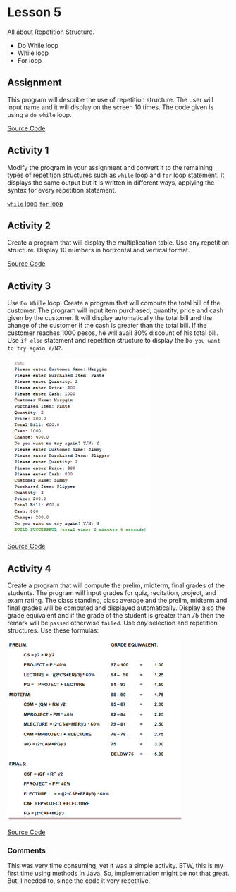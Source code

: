 # Lesson 5

All about Repetition Structure.

- Do While loop
- While loop
- For loop

## Assignment

This program will describe the use of repetition structure. The user will input name and it will display on the screen 10 times. The code given is using a `do while` loop.

[Source Code](/src/lesson5/Nametentimes.java)

## Activity 1

Modify the program in your assignment and convert it to the remaining types of repetition structures such as `while` loop and `for` loop statement. It displays the same output but it is written in different ways, applying the syntax for every repetition statement.

[`while` loop](/src/lesson5/WhileLoop.java)
[`for` loop](/src/lesson5/ForLoop.java)

## Activity 2

Create a program that will display the multiplication table. Use any repetition structure. Display 10 numbers in horizontal and vertical format.

[Source Code](/src/lesson5/MultiplicationTable.java)

## Activity 3

Use `Do While` loop.
Create a program that will compute the total bill of the customer. The program will input item purchased, quantity, price and cash given by the customer. It will display automatically the total bill and the change of the customer If the cash is greater than the total bill. If the customer reaches 1000 pesos, he will avail 30% discount of his total bill. Use `if else` statement and repetition structure to display the `Do you want to try again Y/N?`.

![Example](image-1.png)

[Source Code](/src/lesson5/BillCalculator.java)

## Activity 4

Create a program that will compute the prelim, midterm, final grades of the students. The program will input grades for quiz, recitation, project, and exam rating. The class standing, class average and the prelim, midterm and final grades will be computed and displayed automatically. Display also the grade equivalent and if the grade of the student is greater than 75 then the remark will be `passed` otherwise `failed`. Use *any* selection and repetition structures. Use these formulas:

![formulas for activity 4](image.png)

[Source Code](/src/lesson5/GradeCalculator.java)

### Comments

This was very time consuming, yet it was a simple activity.
BTW, this is my first time using methods in Java. So, implementation might be not that great.
But, I needed to, since the code it very repetitive.
